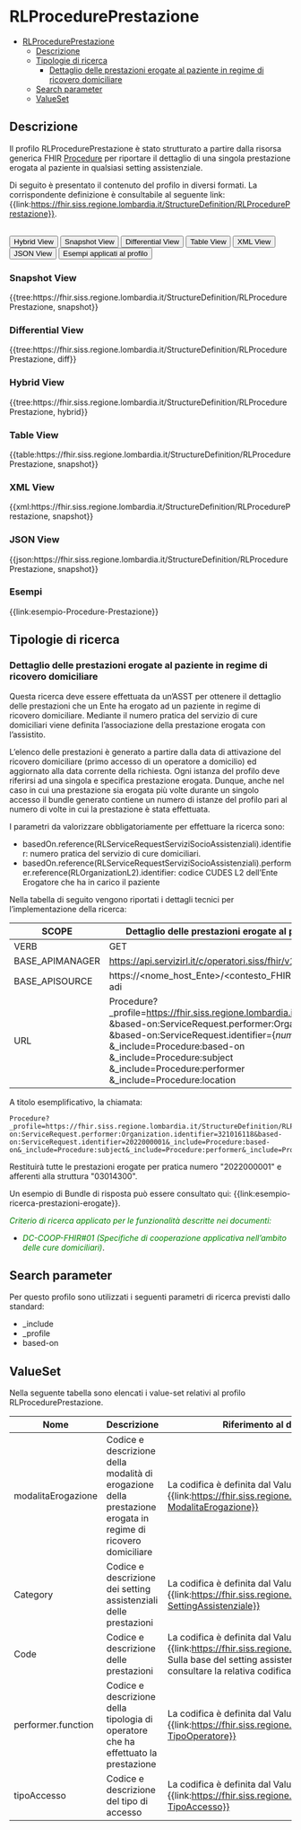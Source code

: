# RLProcedurePrestazione

- [RLProcedurePrestazione](#rlprocedureprestazione)
  - [Descrizione](#descrizione)
  - [Tipologie di ricerca](#tipologie-di-ricerca)
    - [Dettaglio delle prestazioni erogate al paziente in regime di ricovero domiciliare](#dettaglio-delle-prestazioni-erogate-al-paziente-in-regime-di-ricovero-domiciliare)
  - [Search parameter](#search-parameter)
  - [ValueSet](#valueset)


## Descrizione
Il profilo RLProcedurePrestazione è stato strutturato a partire dalla risorsa generica FHIR [Procedure](http://hl7.org/fhir/R4/procedure.html) per riportare il dettaglio di una singola prestazione erogata al paziente in qualsiasi setting assistenziale.

Di seguito è presentato il contenuto del profilo in diversi formati. La corrispondente definizione è consultabile al seguente link: {{link:https://fhir.siss.regione.lombardia.it/StructureDefinition/RLProcedurePrestazione}}.

<br>
<div class="tab">
  <button class="tablinks active" onclick="openTab(event, 'Hybrid View')">Hybrid View</button>
  <button class="tablinks" onclick="openTab(event, 'Snapshot View')">Snapshot View</button>
  <button class="tablinks" onclick="openTab(event, 'Differential View')">Differential View</button>
  <button class="tablinks" onclick="openTab(event, 'Table View')">Table View</button>
  <button class="tablinks" onclick="openTab(event, 'XML View')">XML View</button>
  <button class="tablinks" onclick="openTab(event, 'JSON View')">JSON View</button>
  <button class="tablinks" onclick="openTab(event, 'Esempi')">Esempi applicati al profilo</button>
</div>

<div id="Snapshot View" class="tabcontent">
  <h3>Snapshot View</h3>
{{tree:https://fhir.siss.regione.lombardia.it/StructureDefinition/RLProcedurePrestazione, snapshot}}
</div>

<div id="Differential View" class="tabcontent">
  <h3>Differential View</h3>
{{tree:https://fhir.siss.regione.lombardia.it/StructureDefinition/RLProcedurePrestazione, diff}}
</div>

<div id="Hybrid View" class="tabcontent"  style="display:block">
  <h3>Hybrid View</h3>
{{tree:https://fhir.siss.regione.lombardia.it/StructureDefinition/RLProcedurePrestazione, hybrid}}
</div>

<div id="Table View" class="tabcontent">
  <h3>Table View</h3>
{{table:https://fhir.siss.regione.lombardia.it/StructureDefinition/RLProcedurePrestazione, snapshot}}
</div>

<div id="XML View" class="tabcontent">
  <h3>XML View</h3>
{{xml:https://fhir.siss.regione.lombardia.it/StructureDefinition/RLProcedurePrestazione, snapshot}}
</div>

<div id="JSON View" class="tabcontent">
  <h3>JSON View</h3>
{{json:https://fhir.siss.regione.lombardia.it/StructureDefinition/RLProcedurePrestazione, snapshot}}
</div>

<div id="Esempi" class="tabcontent">
  <h3>Esempi</h3>
  {{link:esempio-Procedure-Prestazione}}
<br>
</div>

<!-- ===================================================FINE SEZIONE=================================================== -->

## Tipologie di ricerca

###	Dettaglio delle prestazioni erogate al paziente in regime di ricovero domiciliare
Questa ricerca deve essere effettuata da un’ASST per ottenere il dettaglio delle prestazioni che un Ente ha erogato ad un paziente in regime di ricovero domiciliare. Mediante il numero pratica del servizio di cure domiciliari viene definita l’associazione della prestazione erogata con l’assistito.  

L’elenco delle prestazioni è generato a partire dalla data di attivazione del ricovero domiciliare (primo accesso di un operatore a domicilio) ed aggiornato alla data corrente della richiesta. Ogni istanza del profilo deve riferirsi ad una singola e specifica prestazione erogata. Dunque, anche nel caso in cui una prestazione sia erogata più volte durante un singolo accesso il bundle generato contiene un numero di istanze del profilo pari al numero di volte in cui la prestazione è stata effettuata.

I parametri da valorizzare obbligatoriamente per effettuare la ricerca sono:
-	basedOn.reference(RLServiceRequestServiziSocioAssistenziali).identifier: numero pratica del servizio di cure domiciliari.
-	basedOn.reference(RLServiceRequestServiziSocioAssistenziali).performer.reference(RLOrganizationL2).identifier: codice CUDES L2 dell’Ente Erogatore che ha in carico il paziente

Nella tabella di seguito vengono riportati i dettagli tecnici per l’implementazione della ricerca:

| SCOPE | Dettaglio delle prestazioni erogate al paziente in regime di ricovero domiciliare |
|---|---|
| VERB | GET |
| BASE_APIMANAGER | https://api.servizirl.it/c/operatori.siss/fhir/v1.0.0/npri |
| BASE_APISOURCE | https://\<nome_host_Ente\>/\<contesto_FHIR\>/\<codiceCudesL1\>/\<versione\>/erogazione-adi |
| URL | Procedure?_profile=https://fhir.siss.regione.lombardia.it/StructureDefinition/RLProcedurePrestazione<br>&based-on:ServiceRequest.performer:Organization.identifier=\{_codiceLivello2_\}<br>&based-on:ServiceRequest.identifier=\{_numeroPratica_\}<br>&_include=Procedure:based-on<br>&_include=Procedure:subject<br>&_include=Procedure:performer<br>&_include=Procedure:location |

A titolo esemplificativo, la chiamata: 

    Procedure?_profile=https://fhir.siss.regione.lombardia.it/StructureDefinition/RLProcedurePrestazione&based-on:ServiceRequest.performer:Organization.identifier=321016118&based-on:ServiceRequest.identifier=2022000001&_include=Procedure:based-on&_include=Procedure:subject&_include=Procedure:performer&_include=Procedure:location

Restituirà tutte le prestazioni erogate per pratica numero "2022000001" e afferenti alla struttura "03014300".

Un esempio di Bundle di risposta può essere consultato qui: {{link:esempio-ricerca-prestazioni-erogate}}.

<em><font style="color:green">
_Criterio di ricerca applicato per le funzionalità descritte nei documenti:_
- _DC-COOP-FHIR#01 (Specifiche di cooperazione applicativa nell’ambito delle cure domiciliari)_</font></em>.


<!-- ===================================================FINE SEZIONE=================================================== -->

## Search parameter

Per questo profilo sono utilizzati i seguenti parametri di ricerca previsti dallo standard: 
- _include
- _profile
- based-on


<!-- ===================================================FINE SEZIONE=================================================== -->

## ValueSet

Nella seguente tabella sono elencati i value-set relativi al profilo RLProcedurePrestazione.

| Nome | Descrizione | Riferimento al dettaglio della codifica |
|---|---|---|
| modalitaErogazione | Codice e descrizione della modalità di erogazione della prestazione erogata in regime di ricovero domiciliare | La codifica è definita dal ValueSet {{link:https://fhir.siss.regione.lombardia.it/ValueSet/SIAD-ModalitaErogazione}} |
| Category | Codice e descrizione dei setting assistenziali delle prestazioni | La codifica è definita dal ValueSet {{link:https://fhir.siss.regione.lombardia.it/ValueSet/SGDT-SettingAssistenziale}} |
| Code | Codice e descrizione delle prestazioni  | La codifica è definita dal ValueSet {{link:https://fhir.siss.regione.lombardia.it/ValueSet/Prestazioni}}. Sulla base del setting assistenziale di interesse è possibile consultare la relativa codifica delle prestazioni erogabili|
| performer.function | Codice e descrizione della tipologia di operatore che ha effettuato la prestazione | La codifica è definita dal ValueSet {{link:https://fhir.siss.regione.lombardia.it/ValueSet/SIAD-TipoOperatore}} |
| tipoAccesso | Codice e descrizione del tipo di accesso | La codifica è definita dal ValueSet {{link:https://fhir.siss.regione.lombardia.it/ValueSet/SIAD-TipoAccesso}} |